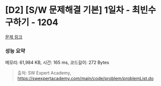 # [D2] [S/W 문제해결 기본] 1일차 - 최빈수 구하기 - 1204 

[문제 링크](https://swexpertacademy.com/main/code/problem/problemDetail.do?contestProbId=AV13zo1KAAACFAYh) 

### 성능 요약

메모리: 61,984 KB, 시간: 165 ms, 코드길이: 272 Bytes



> 출처: SW Expert Academy, https://swexpertacademy.com/main/code/problem/problemList.do